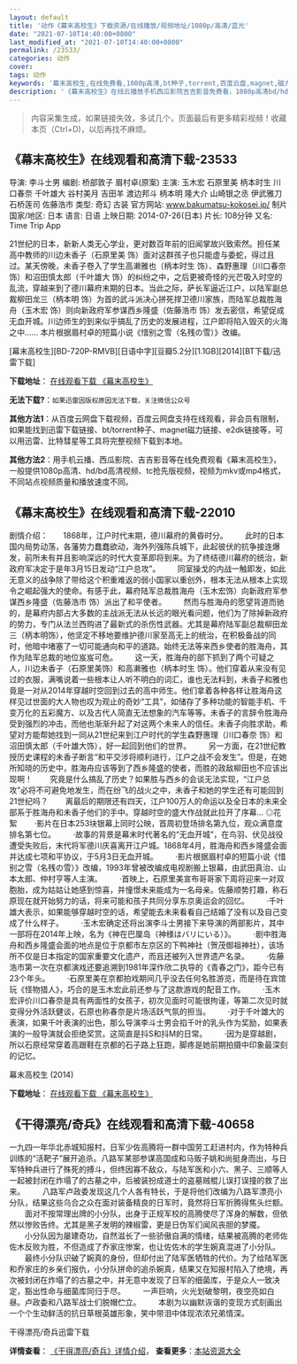 ```yaml
---
layout: default
title: '动作《幕末高校生》下载资源/在线播放/视频地址/1080p/高清/蓝光'
date: "2021-07-10T14:40:00+0800"
last_modified_at: "2021-07-10T14:40:00+0800"
permalink: /23533/
categories: 动作
cover:
tags: 动作
keywords: '幕末高校生,在线免费看,1080p高清,bt种子,torrent,百度云盘,magnet,磁力链,迅雷下载资源'
description: '《幕末高校生》在线云播放手机西瓜影院吉吉影音免费看，1080p高清bd/hd未删减完整版和tc抢先枪版，mkv/mp4格式，附带bt/torrent种子、magnet/磁力链、百度云盘、网盘资源迅雷下载链接'
---
```


>内容采集生成，如果链接失效，多试几个，页面最后有更多精彩视频！收藏本页（Ctrl+D)，以后再找不麻烦。


## 《幕末高校生》在线观看和高清下载-23533

导演: 李斗士男 编剧: 桥部敦子 眉村卓(原案) 主演: 玉木宏 石原里美 柄本时生 川口春奈 千叶雄大 谷村美月 吉田羊 渡边邦斗 柄本明 隆大介 山崎银之丞 伊武雅刀 石桥莲司 佐藤浩市 类型: 奇幻 古装 官方网站: www.bakumatsu-kokosei.jp/ 制片国家/地区: 日本 语言: 日语 上映日期: 2014-07-26(日本) 片长: 108分钟 又名: Time Trip App

21世纪的日本，新新人类无心学业，更对数百年前的旧闻掌故兴致索然。担任某高中教师的川边未香子（石原里美 饰）面对这群孩子也只能虚与委蛇，得过且过。某天傍晚，未香子卷入了学生高濑雅也（柄本时生 饰）、森野惠理（川口春奈 饰）和沼田慎太郎（千叶雄大 饰）的纠纷之中，之后更被奇怪的光芒吸入时空的乱流，穿越来到了德川幕府末期的日本。当此之际，萨长军逼近江户，以陆军副总裁柳田龙三（柄本明 饰）为首的武斗派决心拼死捍卫德川家族，而陆军总裁胜海舟（玉木宏 饰）则向新政府军参谋西乡隆盛（佐藤浩市 饰）发去密信，希望促成无血开城。川边师生的到来似乎搞乱了历史的发展进程，江户即将陷入毁灭的火海之中…… 本片根据眉村卓的短篇小说《惜别之雪（名残の雪）》改编。


[幕末高校生][BD-720P-RMVB][日语中字][豆瓣5.2分][1.1GB][2014][BT下载/迅雷下载]

**下载地址**： [在线观看下载 《幕末高校生》](https://www.btdx8.com/torrent/time_trip_app_2014.html) 


**无法下载?**：`如果迅雷因版权原因无法下载，关注微信公众号 `

**其他方法1**：从百度云网盘下载视频，百度云网盘支持在线观看，非会员有限制，如果能找到迅雷下载链接、bt/torrent种子、magnet磁力链接、e2dk链接等，可以用迅雷、比特彗星等工具将完整视频下载到本地。

**其他方法2**：用手机云播、西瓜影院、吉吉影音等在线免费观看《幕末高校生》，一般提供1080p高清、hd/bd高清视频、tc抢先版视频，视频为mkv或mp4格式，不同站点视频质量和播放速度不同。


## 《幕末高校生》在线观看和高清下载-22010

剧情介绍：       1868年，江户时代末期，德川幕府的黄昏时分。          此时的日本国内局势动荡，各藩势力蠢蠢欲动，海外列强陈兵城下，此起彼伏的抗争接连爆发，前所未有并且影响深远的时代大变革即将到来。为了终结德川幕府的统治，新政府军决定于是年3月15日发动“江户总攻”。          同室操戈的内战一触即发，如此无意义的战争除了带给这个积重难返的弱小国家以重创外，根本无法从根本上实现令之崛起强大的使命。有感于此，幕府陆军总裁胜海舟（玉木宏饰）向新政府军参谋西乡隆盛（佐藤浩市 饰）派出了和平使者。          然而与胜海舟的愿望背道而驰的，是幕府内部占大多数的主战派无法从长远的眼光看问题，他们为了除掉新政府的势力，专门从法兰西购进了最新式的杀伤性武器。尤其是幕府陆军副总裁柳田龙三（柄本明饰），他坚定不移地要维护德川家至高无上的统治，在积极备战的同时，他暗中堵塞了一切可能通向和平的道路。始终无法等来西乡使者的胜海舟，其作为陆军总裁的地位岌岌可危。          这一天，胜海舟的部下抓到了两个可疑之人，川边未香子（石原里美饰）和高濑雅也（柄本时生 饰）。他们穿着从来没有见过的衣服，满嘴说着一些根本让人听不明白的词汇，谁也无法料到，未香子和雅也竟是一对从2014年穿越时空回到过去的高中师生。他们拿着各种各样让胜海舟这样见过世面的大人物也叹为观止的奇妙“工具”，如储存了多种功能的智能手机、千变万化的五彩魔方、以及古代人简直无法想象的汽车等等。未香子的言辞令胜海舟受到强烈的冲击，而他也渐渐升起了对这两个未来人的信任。未香子向胜求助，希望对方能帮她找到一同从21世纪来到江户时代的学生森野惠理（川口春奈 饰）和沼田慎太郎（千叶雄大饰），好一起回到他们的世界。          另一方面，在21世纪教授历史课程的未香子断言“和平交涉将顺利进行，江户之战不会发生”。但是，在她所知晓的历史中，胜海舟应该等到了西乡隆盛的使者，而胜的政敌柳田也不应该出现啊！          究竟是什么搞乱了历史？如果胜与西乡的会谈无法实现，“江户总攻”必将不可避免地发生，而在纷飞的战火之中，未香子和她的学生还有可能回到21世纪吗？          离最后的期限还有四天，江户100万人的命运以及全日本的未来全部系于胜海舟和未香子他们的手中。穿越时空的盛大作战就此拉开了序幕…     ◎花　　絮          ·影片在日本253块银幕上同时公映，首周初登场排名第九位，观众满意度排名第七位。          ·故事的背景是幕末时代著名的“无血开城”，在鸟羽、伏见战役遭受失败后，末代将军德川庆喜离开江户城。1868年4月，胜海舟和西乡隆盛会面并达成七项和平协议，于5月3日无血开城。          ·影片根据眉村卓的短篇小说《惜别之雪（名残の雪）》改编，1993年曾被改编成电视剧搬上银幕，由武田真治、山本太郎、仲村亨等人主演。          ·首映上，石原里美宣布哥哥家下周将迎来一对双胞胎，成为姑姑让她感到惊喜，并憧憬未来能成为一名母亲。佐藤顺势打趣，称石原现在就开始努力的话，将来可能和孩子共同分享东京奥运会的回忆。          ·千叶雄大表示，如果能够穿越时空的话，希望能去未来看看自己结婚了没有以及自己变成了什么样子。          ·玉木宏确定还将出演李斗士男接下来导演的两部影片，其中一部将在2014年上映，名为《神在巴厘岛（神様はバリにいる）》。          ·剧中胜海舟和西乡隆盛会面的地点是位于京都市左京区的下鸭神社（贺茂御祖神社），该场所不仅是日本指定的国家重要文化遗产，而且还被列入世界遗产名录。          ·佐藤浩市第一次在京都演戏还要追溯到1981年深作欣二执导的《青春之门》，距今已有23个年头。          ·石原里美在京都拍戏期间几乎没去任何名胜游览，而是待在宾馆玩《怪物猎人》，巧合的是玉木宏此前还参与了这款游戏的配音工作。          ·玉木宏评价川口春奈是具有两面性的女孩子，初次见面时可能很拘谨，等第二次见时就变得分外活跃健谈，石原也称春奈是片场活跃气氛的担当。          ·对于千叶雄大的表演，如果千叶表演的出色，那么导演李斗士男会掐千叶的乳头作为奖励，如果表演的一般导演就会拒绝奖赏。这简直是抖S和抖M的日常。          ·因为是穿越剧，所以石原经常穿着高跟鞋在京都的石子路上狂跑，脚疼是她前期拍摄中印象最深刻的记忆。


幕末高校生 (2014)

**下载地址**： [在线观看下载 《幕末高校生》](https://www.btbtdy.me/btdy/dy787.html) 


## 《干得漂亮/奇兵》在线观看和高清下载-40658

一九四一年华北赤城知报村，日军少佐高腾将一群中国劳工赶进村内，作为特种兵训练的“活靶子&rdquo;展开追杀。八路军某部参谋高国成和马贩子姚和尚挺身而出，与日军特种兵进行了殊死的搏斗，但终因寡不敌众，与陆军医和小六、黑子、三顺等人一起被封闭在炸塌了的古墓之中，后被装扮成道士的盗墓贼棍儿误打误撞的救了出来。 　　八路军卢政委发现这几个人各有特长，于是将他们改编为八路军漂亮小分队，结果这些乌合之众在面对装备精良的日军时，竟然将日军折腾得焦头烂额。 　　面对不按常理出牌的小分队，出身于正规军校的高腾使尽了浑身的解数，但依然以惨败告终。尤其是黑子发明的辣椒雷，更是日伪军们闻风丧胆的梦魇。 　　小分队因为屡建奇功，自然滋长了一些骄傲自满的情绪，结果被高腾的老师佐佐木反败为胜，不但造成了乔家庄惨案，也让佐佐木的学生婉真混进了小分队。 　　最终小分队识破了婉真的身份，但却付出了陆军医牺牲的代价。为了给陆军医和乔家庄的乡亲们报仇，小分队拼命的追杀婉真，结果又在知报村陷入了绝境，再次被封闭在炸塌了的古墓之中，并无意中发现了日军的细菌库，于是众人一致决定，豁出性命与细菌库同归于尽。 　　一声巨响，火光划破黎明，夜空亮如白昼。卢政委和八路军战士们脱帽伫立。 　　本剧为以幽默诙谐的变现方式刻画出一个个生动鲜活的抗日草根英雄形象，笑中带泪中体现浓浓兄弟情深。


干得漂亮/奇兵迅雷下载

**详情查看**： [《干得漂亮/奇兵》详情介绍](/movie/40658/)， **查看更多**：[本站资源大全](/movie/t/all/)


